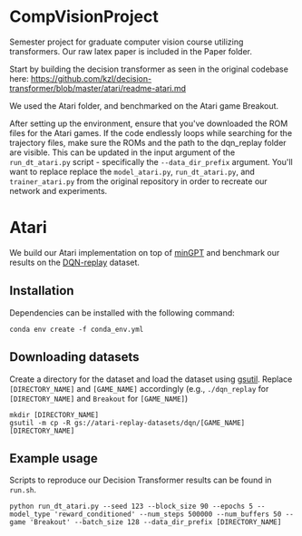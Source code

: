 # CompVisionProject
Semester project for graduate computer vision course utilizing transformers. Our raw latex paper is included in the Paper folder.

Start by building the decision transformer as seen in the original codebase here: https://github.com/kzl/decision-transformer/blob/master/atari/readme-atari.md

We used the Atari folder, and benchmarked on the Atari game Breakout.

After setting up the environment, ensure that you've downloaded the ROM files for the Atari games. If the code endlessly loops while searching for the trajectory files, make sure the ROMs and the path to the dqn_replay folder are visible. This can be updated in the input argument of the ```run_dt_atari.py``` script - specifically the ```--data_dir_prefix``` argument. You'll want to replace  replace the ```model_atari.py```, ```run_dt_atari.py```, and ```trainer_atari.py``` from the original repository in order to recreate our network and experiments.

# Atari

We build our Atari implementation on top of [minGPT](https://github.com/karpathy/minGPT) and benchmark our results on the [DQN-replay](https://github.com/google-research/batch_rl) dataset. 

## Installation

Dependencies can be installed with the following command:

```
conda env create -f conda_env.yml
```

## Downloading datasets

Create a directory for the dataset and load the dataset using [gsutil](https://cloud.google.com/storage/docs/gsutil_install#install). Replace `[DIRECTORY_NAME]` and `[GAME_NAME]` accordingly (e.g., `./dqn_replay` for `[DIRECTORY_NAME]` and `Breakout` for `[GAME_NAME]`)
```
mkdir [DIRECTORY_NAME]
gsutil -m cp -R gs://atari-replay-datasets/dqn/[GAME_NAME] [DIRECTORY_NAME]
```

## Example usage

Scripts to reproduce our Decision Transformer results can be found in `run.sh`.

```
python run_dt_atari.py --seed 123 --block_size 90 --epochs 5 --model_type 'reward_conditioned' --num_steps 500000 --num_buffers 50 --game 'Breakout' --batch_size 128 --data_dir_prefix [DIRECTORY_NAME]
```
